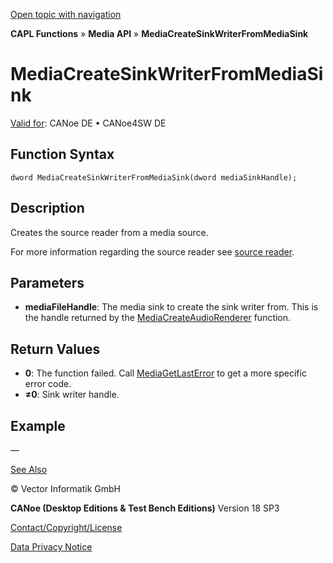 [Open topic with navigation](../../../../../CANoeDEFamily.htm#Topics/CAPLFunctions/Media/Functions/CAPLfunctionMediaCreateSinkWriterFromMediaSink.md)

**CAPL Functions** » **Media API** » **MediaCreateSinkWriterFromMediaSink**

# MediaCreateSinkWriterFromMediaSink

[Valid for](../../../Shared/FeatureAvailability.md): CANoe DE • CANoe4SW DE

## Function Syntax

```plaintext
dword MediaCreateSinkWriterFromMediaSink(dword mediaSinkHandle);
```

## Description

Creates the source reader from a media source.

For more information regarding the source reader see [source reader](../CAPLfunctionsMediaSouceReader.md).

## Parameters

- **mediaFileHandle**: The media sink to create the sink writer from. This is the handle returned by the [MediaCreateAudioRenderer](CAPLfunctionMediaCreateAudioRenderer.md) function.

## Return Values

- **0**: The function failed. Call [MediaGetLastError](CAPLfunctionMediaGetLastError.md) to get a more specific error code.
- **≠0**: Sink writer handle.

## Example

—

[See Also](javascript:void(0);)

© Vector Informatik GmbH

**CANoe (Desktop Editions & Test Bench Editions)** Version 18 SP3

[Contact/Copyright/License](../../../Shared/ContactCopyrightLicense.md)

[Data Privacy Notice](https://www.vector.com/int/en/company/get-info/privacy-policy/)